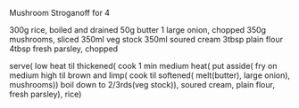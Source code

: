 Mushroom Stroganoff for 4

300g rice, boiled and drained
50g butter
1 large onion, chopped
350g mushrooms, sliced
350ml veg stock
350ml soured cream
3tbsp plain flour
4tbsp fresh parsley, chopped

serve(
	low heat til thickened(
		cook 1 min medium heat(
			put asside(
				fry on medium high til brown and limp(
					cook til softened(
						melt(butter),
						large onion),
					mushrooms))
			boil down to 2/3rds(veg stock)),
		soured cream,
		plain flour,
		fresh parsley),
	rice)
